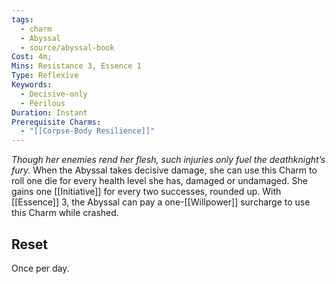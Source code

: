 ```yaml
---
tags:
  - charm
  - Abyssal
  - source/abyssal-book
Cost: 4m; 
Mins: Resistance 3, Essence 1
Type: Reflexive
Keywords:
  - Decisive-only
  - Perilous
Duration: Instant
Prerequisite Charms:
  - "[[Corpse-Body Resilience]]"
---
```

*Though her enemies rend her flesh, such injuries only fuel the deathknight’s fury.*
When the Abyssal takes decisive damage, she can use this Charm to roll one die for every health level she has, damaged or undamaged. She gains one [[Initiative]] for every two successes, rounded up.
With [[Essence]] 3, the Abyssal can pay a one-[[Willpower]] surcharge to use this Charm while crashed.
## Reset 
Once per day.
